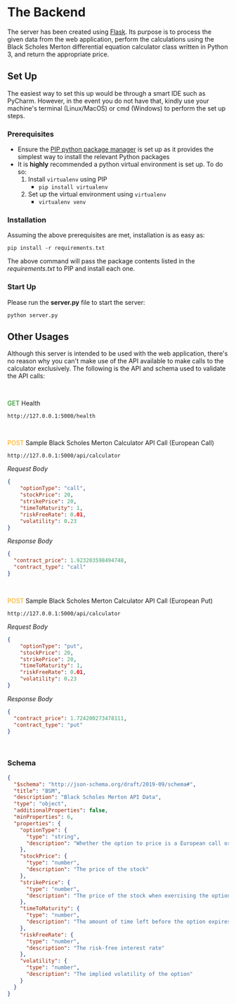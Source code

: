 # The Backend

The server has been created using [Flask](https://flask.palletsprojects.com/en/2.0.x/). Its purpose is to process the
given data from the web application, perform the calculations using the Black Scholes Merton differential equation
calculator class written in Python 3, and return the appropriate price.

## Set Up

The easiest way to set this up would be through a smart IDE such as PyCharm. However, in the event you do not have
that, kindly use your machine's terminal (Linux/MacOS) or cmd (Windows) to perform the set up steps.

### Prerequisites

- Ensure the [PIP python package manager](https://pip.pypa.io/en/stable/quickstart/) is set up as it provides the
  simplest way to install the relevant Python packages
- It is **highly** recommended a python virtual environment is set up. To do so:
    1. Install `virtualenv` using PIP
        - `pip install virtualenv`
    2. Set up the virtual environment using `virtualenv`
        - `virtualenv venv`

### Installation
Assuming the above prerequisites are met, installation is as easy as:

```shell
pip install -r requirements.txt
```

The above command will pass the package contents listed in the *requirements.txt* to PIP and install each one.

### Start Up
Please run the **server.py** file to start the server:
```shell
python server.py
```

## Other Usages

Although this server is intended to be used with the web application, there's no reason why you can't make use of the
API available to make calls to the calculator exclusively. The following is the API and schema used to validate the API
calls:

<br/>

<span style="color: green">GET</span> Health
```
http://127.0.0.1:5000/health
```

<br/>

<span style="color: orange">POST</span> Sample Black Scholes Merton Calculator API Call (European Call)
```
http://127.0.0.1:5000/api/calculator
```
*Request Body*
```json
{
    "optionType": "call",
    "stockPrice": 20,
    "strikePrice": 20,
    "timeToMaturity": 1,
    "riskFreeRate": 0.01,
    "volatility": 0.23
}
```
*Response Body*
```json
{
  "contract_price": 1.923203598494748,
  "contract_type": "call"
}
```

<br/>

<span style="color: orange">POST</span> Sample Black Scholes Merton Calculator API Call (European Put)
```
http://127.0.0.1:5000/api/calculator
```
*Request Body*
```json
{
    "optionType": "put",
    "stockPrice": 20,
    "strikePrice": 20,
    "timeToMaturity": 1,
    "riskFreeRate": 0.01,
    "volatility": 0.23
}
```
*Response Body*
```json
{
  "contract_price": 1.724200273478111,
  "contract_type": "put"
}
```

<br/>

### Schema
```json
{
  "$schema": "http://json-schema.org/draft/2019-09/schema#",
  "title": "BSM",
  "description": "Black Scholes Merton API Data",
  "type": "object",
  "additionalProperties": false,
  "minProperties": 6,
  "properties": {
    "optionType": {
      "type": "string",
      "description": "Whether the option to price is a European call or put"
    },
    "stockPrice": {
      "type": "number",
      "description": "The price of the stock"
    },
    "strikePrice": {
      "type": "number",
      "description": "The price of the stock when exercising the option"
    },
    "timeToMaturity": {
      "type": "number",
      "description": "The amount of time left before the option expires"
    },
    "riskFreeRate": {
      "type": "number",
      "description": "The risk-free interest rate"
    },
    "volatility": {
      "type": "number",
      "description": "The implied volatility of the option"
    }
  }
}
```